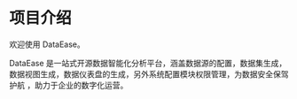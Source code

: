 # 项目介绍

欢迎使用 DataEase。

DataEase 是一站式开源数据智能化分析平台，涵盖数据源的配置，数据集生成，数据视图生成，数据仪表盘的生成，另外系统配置模块权限管理，为数据安全保驾护航
，助力于企业的数字化运营。

